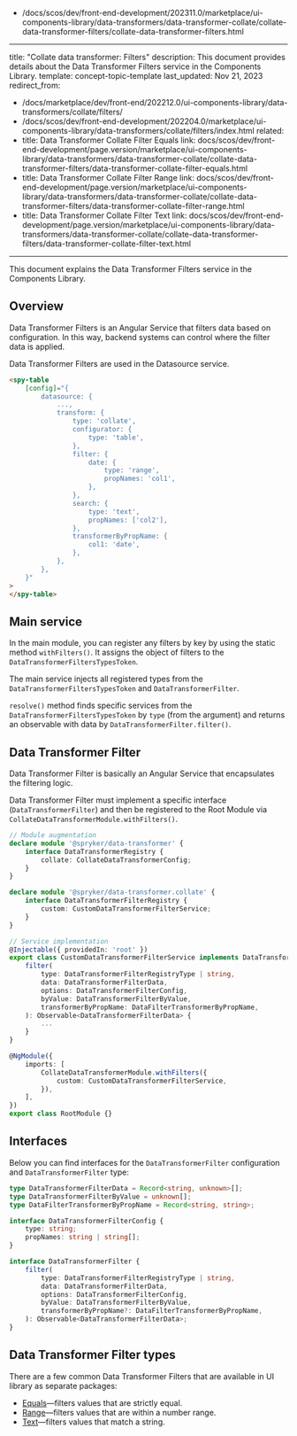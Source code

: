   - /docs/scos/dev/front-end-development/202311.0/marketplace/ui-components-library/data-transformers/data-transformer-collate/collate-data-transformer-filters/collate-data-transformer-filters.html
---
title: "Collate data transformer: Filters"
description: This document provides details about the Data Transformer Filters service in the Components Library.
template: concept-topic-template
last_updated: Nov 21, 2023
redirect_from:
  - /docs/marketplace/dev/front-end/202212.0/ui-components-library/data-transformers/collate/filters/
  - /docs/scos/dev/front-end-development/202204.0/marketplace/ui-components-library/data-transformers/collate/filters/index.html
related:
  - title: Data Transformer Collate Filter Equals
    link: docs/scos/dev/front-end-development/page.version/marketplace/ui-components-library/data-transformers/data-transformer-collate/collate-data-transformer-filters/data-transformer-collate-filter-equals.html
  - title: Data Transformer Collate Filter Range
    link: docs/scos/dev/front-end-development/page.version/marketplace/ui-components-library/data-transformers/data-transformer-collate/collate-data-transformer-filters/data-transformer-collate-filter-range.html
  - title: Data Transformer Collate Filter Text
    link: docs/scos/dev/front-end-development/page.version/marketplace/ui-components-library/data-transformers/data-transformer-collate/collate-data-transformer-filters/data-transformer-collate-filter-text.html
---

This document explains the Data Transformer Filters service in the Components Library.

## Overview

Data Transformer Filters is an Angular Service that filters data based on configuration.
In this way, backend systems can control where the filter data is applied.

Data Transformer Filters are used in the Datasource service.

```html
<spy-table
    [config]="{
        datasource: {
            ...,                                                   
            transform: {
                type: 'collate',
                configurator: {
                    type: 'table',
                },
                filter: {
                    date: {
                        type: 'range',
                        propNames: 'col1',
                    },
                },
                search: {
                    type: 'text',
                    propNames: ['col2'],
                },
                transformerByPropName: {
                    col1: 'date',
                },  
            },
        },
    }"
>
</spy-table>
```

## Main service

In the main module, you can register any filters by key by using the static method `withFilters()`. It assigns the object of filters to the `DataTransformerFiltersTypesToken`.

The main service injects all registered types from the `DataTransformerFiltersTypesToken` and `DataTransformerFilter`.

`resolve()` method finds specific services from the `DataTransformerFiltersTypesToken` by `type` (from the argument) and returns an observable with data by `DataTransformerFilter.filter()`.

## Data Transformer Filter

Data Transformer Filter is basically an Angular Service that encapsulates the filtering logic.

Data Transformer Filter must implement a specific interface (`DataTransformerFilter`) and then be registered to the Root Module via `CollateDataTransformerModule.withFilters()`.

```ts
// Module augmentation
declare module '@spryker/data-transformer' {
    interface DataTransformerRegistry {
        collate: CollateDataTransformerConfig;
    }
}

declare module '@spryker/data-transformer.collate' {
    interface DataTransformerFilterRegistry {
        custom: CustomDataTransformerFilterService;
    }
}

// Service implementation
@Injectable({ providedIn: 'root' })
export class CustomDataTransformerFilterService implements DataTransformerFilter {
    filter(
        type: DataTransformerFilterRegistryType | string,
        data: DataTransformerFilterData,
        options: DataTransformerFilterConfig,
        byValue: DataTransformerFilterByValue,
        transformerByPropName: DataFilterTransformerByPropName,
    ): Observable<DataTransformerFilterData> {
        ...
    }
}

@NgModule({
    imports: [
        CollateDataTransformerModule.withFilters({
            custom: CustomDataTransformerFilterService,
        }),
    ],
})
export class RootModule {}
```

## Interfaces

Below you can find interfaces for the `DataTransformerFilter` configuration and `DataTransformerFilter` type:

```ts
type DataTransformerFilterData = Record<string, unknown>[];
type DataTransformerFilterByValue = unknown[];
type DataFilterTransformerByPropName = Record<string, string>;

interface DataTransformerFilterConfig {
    type: string;
    propNames: string | string[];
}

interface DataTransformerFilter {
    filter(
        type: DataTransformerFilterRegistryType | string,
        data: DataTransformerFilterData,
        options: DataTransformerFilterConfig,
        byValue: DataTransformerFilterByValue,
        transformerByPropName?: DataFilterTransformerByPropName,
    ): Observable<DataTransformerFilterData>;
}
```

## Data Transformer Filter types

There are a few common Data Transformer Filters that are available in UI library as separate packages:

- [Equals](/docs/scos/dev/front-end-development/{{page.version}}/marketplace/ui-components-library/data-transformers/data-transformer-collate/collate-data-transformer-filters/data-transformer-collate-filter-equals.html)—filters values that are strictly equal.
- [Range](/docs/scos/dev/front-end-development/{{page.version}}/marketplace/ui-components-library/data-transformers/data-transformer-collate/collate-data-transformer-filters/data-transformer-collate-filter-range.html)—filters values that are within a number range.
- [Text](/docs/scos/dev/front-end-development/{{page.version}}/marketplace/ui-components-library/data-transformers/data-transformer-collate/collate-data-transformer-filters/data-transformer-collate-filter-text.html)—filters values that match a string.
